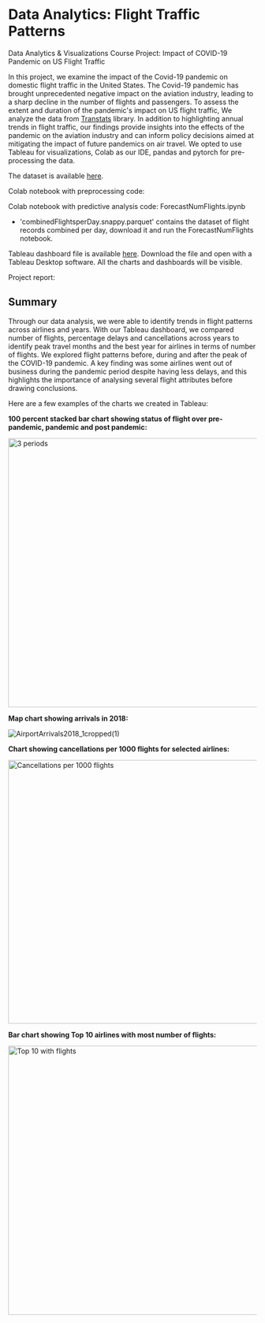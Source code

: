 # Data Analytics: Flight Traffic Patterns

Data Analytics & Visualizations Course Project: Impact of COVID-19 Pandemic on US Flight Traffic

In this project, we examine the impact of the Covid-19 pandemic on domestic flight traffic in the United States. The Covid-19 pandemic has brought unprecedented negative impact on the aviation industry, leading to a sharp decline in the number of flights and passengers. To assess the extent and duration of the pandemic's impact on US flight traffic, We analyze the data from [Transtats](https://www.transtats.bts.gov/) library. In addition to highlighting annual trends in flight traffic, our findings provide insights into the effects of the pandemic on the aviation industry and can inform policy decisions aimed at mitigating the impact of future pandemics on air travel. We opted to use Tableau for visualizations, Colab as our IDE, pandas and pytorch for pre-processing the data.

The dataset is available [here](https://www.kaggle.com/datasets/robikscube/flight-delay-dataset-20182022?select=Combined_Flights_2020.csv).

Colab notebook with preprocessing code:

Colab notebook with predictive analysis code: ForecastNumFlights.ipynb
 - 'combinedFlightsperDay.snappy.parquet' contains the dataset of flight records combined per day, download it and run the ForecastNumFlights notebook.

Tableau dashboard file is available [here](https://yuoffice-my.sharepoint.com/:f:/g/personal/msivakum_yorku_ca/Eiasj8TU-bhJhiR5PwJm9E4B8amwsVAE0k3KCCUeP62cng?e=LypfTh). Download the file and open with a Tableau Desktop software. All the charts and dashboards will be visible. 

Project report:

## Summary
Through our data analysis, we were able to identify trends in flight patterns across airlines and years. With our Tableau dashboard, we compared number of flights, percentage delays and cancellations across years to identify  peak travel months and the best year for airlines in terms of number of flights. We explored flight patterns before, during and after the peak of the COVID-19 pandemic. A key finding was some airlines went out of business during the pandemic period despite having less delays, and this highlights the importance of analysing several flight attributes before drawing conclusions.

Here are a few examples of the charts we created in Tableau:

<b>100 percent stacked bar chart showing status of flight over pre-pandemic, pandemic and post pandemic:</b>

<img width="546" alt="3 periods" src="https://user-images.githubusercontent.com/127549357/230979687-a5c5c183-1218-43f1-af07-17caa7942813.png">

<b>Map chart showing arrivals in 2018:</b>

![AirportArrivals2018_1cropped(1)](https://user-images.githubusercontent.com/127549357/230979870-3e76bd34-f391-4de9-94be-ef16eb620373.png)

<b>Chart showing cancellations per 1000 flights for selected airlines:</b>

<img width="535" alt="Cancellations per 1000 flights" src="https://user-images.githubusercontent.com/127549357/230979896-d223a937-ffa5-439c-8ceb-62d9c1f1eb50.png">

<b>Bar chart showing Top 10 airlines with most number of flights:</b>

<img width="546" alt="Top 10 with flights" src="https://user-images.githubusercontent.com/127549357/230979921-813dc5ce-d56e-4a88-b193-02b23afffaf9.png">
